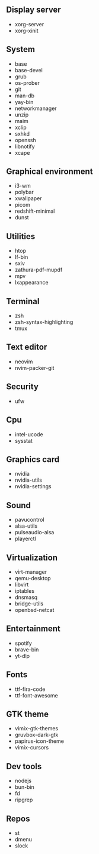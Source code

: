 ## Display server

- xorg-server
- xorg-xinit

## System

- base
- base-devel
- grub
- os-prober
- git
- man-db
- yay-bin
- networkmanager
- unzip
- maim
- xclip
- sxhkd
- openssh
- libnotify
- xcape

## Graphical environment

- i3-wm
- polybar
- xwallpaper
- picom
- redshift-minimal
- dunst

## Utilities

- htop
- lf-bin
- sxiv
- zathura-pdf-mupdf
- mpv
- lxappearance

## Terminal

- zsh
- zsh-syntax-highlighting
- tmux

## Text editor

- neovim
- nvim-packer-git

## Security

- ufw

## Cpu

- intel-ucode
- sysstat

## Graphics card

- nvidia
- nvidia-utils
- nvidia-settings

## Sound

- pavucontrol
- alsa-utils
- pulseaudio-alsa
- playerctl

## Virtualization

- virt-manager
- qemu-desktop
- libvirt
- iptables
- dnsmasq
- bridge-utils
- openbsd-netcat

## Entertainment

- spotify
- brave-bin
- yt-dlp

## Fonts

- ttf-fira-code
- ttf-font-awesome

## GTK theme

- vimix-gtk-themes
- gruvbox-dark-gtk
- papirus-icon-theme
- vimix-cursors

## Dev tools

- nodejs
- bun-bin
- fd
- ripgrep

## Repos

- st
- dmenu
- slock
